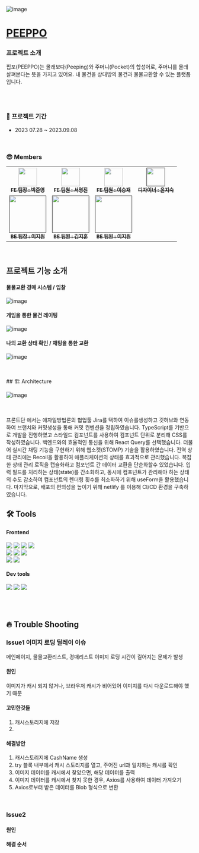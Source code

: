 ![image](https://github.com/ffinal4/front-end/assets/107457719/60e884e6-d7d9-44c9-8277-a2cab9b46832)

# [PEEPPO](https://peeppo.site/)

### 프로젝트 소개

핍포(PEEPPO)는 몰래보다(Peeping)와 주머니(Pocket)의 합성어로, 주머니를 몰래 살펴본다는 뜻을 가지고 있어요. 내 물건을 상대방의 물건과 물물교환할 수 있는 플랫폼입니다.

<br/>
<br/>

### 📆 프로젝트 기간

- 2023 07.28 ~ 2023.09.08

<br/>

### 😎 Members
<table>
  <tbody>
    <tr>
      <td align="center"><a href="https://github.com/LOCA525"><img src="https://avatars.githubusercontent.com/u/98865366?v=4" width="50px;" alt=""/><br /><sub><b>FE 팀장 : 박준영</b></sub></a><br /></td>
      <td align="center"><a href="https://github.com/myeongjin99"><img src="https://avatars.githubusercontent.com/u/107457719?v=4" width="50px;" alt=""/><br /><sub><b>FE 팀원 : 서명진</b></sub></a><br /></td>
      <td align="center"><a href="https://github.com/seungjaelee2684"><img src="https://avatars.githubusercontent.com/u/135948012?v=4" width="50px;" alt=""/><br /><sub><b>FE 팀원 : 이승재</b></sub></a><br /></td>
      <td align="center"><a href=""><img src="" width="50px;" alt=""/><br /><sub><b>디자이너 : 윤지숙 </b></sub></a><br /></td>
     <tr/>
      <td align="center"><a href=""><img src="" width="100px;" alt=""/><br /><sub><b>BE 팀장 : 이지원 </b></sub></a><br /></td>
      <td align="center"><a href=""><img src="" width="100px;" alt=""/><br /><sub><b>BE 팀원 : 김지훈</b></sub></a><br /></td>
      <td align="center"><a href=""><img src="" width="100px;" alt=""/><br /><sub><b>BE 팀원 : 이지원</b></sub></a><br /></td>
    </tr>
  </tbody>
</table>

<br/>

## 프로젝트 기능 소개

#### 물물교환 경매 시스템 / 입찰

![image](https://github.com/ffinal4/front-end/assets/107457719/3f3e8c0a-aa51-4eca-8371-72cfd03546bb)


#### 게임을 통한 물건 레이팅

![image](https://github.com/ffinal4/front-end/assets/107457719/90e8245a-d1e9-4d0a-996c-848952b04db6)


#### 나의 교환 상태 확인 / 채팅을 통한 교환

![image](https://github.com/ffinal4/front-end/assets/107457719/095d637f-b00a-43d9-86cd-50f1d673e17e)

<br/>
<br/>
## 🏗 Architecture

![image](https://github.com/ffinal4/front-end/assets/107457719/54dcd52b-e8b0-4982-853d-7e113540b137)

<br/>
<br/>
프론트단 에서는 애자일방법론의 협업툴 Jira를 택하여 이슈를생성하고
깃허브와 연동하여 브랜치와 커밋생성을 통해 커밋 컨벤션을 정립하였습니다.
TypeScript를 기반으로 개발을 진행하였고 스타일드 컴포넌트를 
사용하여 컴포넌트 단위로 분리해 CSS를 작성하였습니다. 백엔드와의 효율적인 통신을 위해 React Query를 선택했습니다. 더불어 실시간 채팅 기능을 구현하기 위해 웹소켓(STOMP) 기술을 활용하였습니다. 전역 상태 관리에는 Recoil을 활용하여 애플리케이션의 상태를 효과적으로 관리했습니다. 복잡한 상태 관리 로직을 캡슐화하고 컴포넌트 간 데이터 교환을 단순화할수 있었습니다.
입력 필드를 처리하는 상태(state)를 간소화하고, 동시에 컴포넌트가 관리해야 하는 상태의 수도 감소하여 컴포넌트의 렌더링 횟수를 최소화하기 위해 useForm을 활용했습니다. 마지막으로, 배포의 편의성을 높이기 위해 netlify 를 이용해 CI/CD 환경을 구축하였습니다.



## 🛠 Tools


#### Frontend

<p>
  <img src="https://img.shields.io/badge/Typescript-3178C6?style=for-the-badge&logo=typescript&logoColor=white">
  <img src="https://img.shields.io/badge/javascript-F7DF1E?style=for-the-badge&logo=javascript&logoColor=black">
  <img src="https://img.shields.io/badge/html-E34F26?style=for-the-badge&logo=html5&logoColor=white">
  <img src="https://img.shields.io/badge/css-1572B6?style=for-the-badge&logo=css3&logoColor=white">
  <br>
  <img src="https://img.shields.io/badge/styled--components-DB7093?style=for-the-badge&logo=styled-components&logoColor=white" >
   <img src="https://img.shields.io/badge/axios-007CE2?style=for-the-badge&logo=axios&logoColor=white" >
   <img src="https://img.shields.io/badge/reactquery-FF4154?style=for-the-badge&logo=reactquery&logoColor=white">
  <br>
  <img src="https://img.shields.io/badge/recoil-FF4154?style=for-the-badge&logo=recoily&logoColor=white">
  <img src="https://img.shields.io/badge/WebRTC-232F3E?style=for-the-badge&logo=WebRTC&logoColor=white">
  <br>

</p>

#### Dev tools

<p> 
  <img src="https://img.shields.io/badge/Visual%20Studio%20Code-0078d7.svg?style=for-the-badge&logo=visual-studio-code&logoColor=white">
  <img src="https://img.shields.io/badge/git-%23F05033.svg?style=for-the-badge&logo=git&logoColor=white">
  <img src="https://img.shields.io/badge/github-%23121011.svg?style=for-the-badge&logo=github&logoColor=white">
</p>

<br>
<br>

## 🔥 Trouble Shooting

### Issue1 이미지 로딩 딜레이 이슈

메인페이지, 물물교환리스트, 경매리스트 이미지 로딩 시간이 길어지는 문제가 발생

#### 원인

이미지가 캐시 되지 않거나, 브라우저 캐시가 비어있어 이미지를 다시 다운로드해야 했기 때문

#### 고민한것들

1. 캐시스토리지에 저장
2. 

#### 해결방안

1. 캐시스토리지에 CashName 생성
2. try 블록 내부에서 캐시 스토리지를 열고, 주어진 url과 일치하는 캐시를 확인
3. 이미지 데이터를 캐시에서 찾았으면, 해당 데이터를 출력
4. 이미지 데이터를 캐시에서 찾지 못한 경우, Axios를 사용하여 데이터 가져오기
5. Axios로부터 받은 데이터를 Blob 형식으로 변환


<br/>

### Issue2 

####  원인



#### 해결 순서


<br>
<br>


